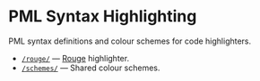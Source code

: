 # PML Syntax Highlighting

PML syntax definitions and colour schemes for code highlighters.

- [`/rouge/`](./rouge/) — [Rouge] highlighter.
- [`/schemes/`](./schemes/) — Shared colour schemes.

<!----------------------------- REFERENCE LINKS ------------------------------>

[Rouge]: http://rouge.jneen.net "Rouge website"

<!-- EOF -->
